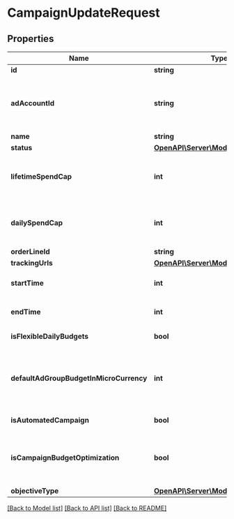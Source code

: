 # CampaignUpdateRequest

## Properties
Name | Type | Description | Notes
------------ | ------------- | ------------- | -------------
**id** | **string** | Campaign ID. | 
**adAccountId** | **string** | Campaign&#39;s Advertiser ID. If you want to create a campaign in a Business Account shared account you need to specify the Business Access advertiser ID in both the query path param as well as the request body schema. | 
**name** | **string** | Campaign name. | [optional] 
**status** | [**OpenAPI\Server\Model\EntityStatus**](EntityStatus.md) |  | [optional] 
**lifetimeSpendCap** | **int** | Campaign total spending cap. Required for Campaign Budget Optimization (CBO) campaigns. This and \&quot;daily_spend_cap\&quot; cannot be set at the same time. | [optional] 
**dailySpendCap** | **int** | Campaign daily spending cap. Required for Campaign Budget Optimization (CBO) campaigns. This and \&quot;lifetime_spend_cap\&quot; cannot be set at the same time. | [optional] 
**orderLineId** | **string** | Order line ID that appears on the invoice. | [optional] 
**trackingUrls** | [**OpenAPI\Server\Model\TrackingUrls**](TrackingUrls.md) |  | [optional] 
**startTime** | **int** | Campaign start time. Unix timestamp in seconds. Only used for Campaign Budget Optimization (CBO) campaigns. | [optional] 
**endTime** | **int** | Campaign end time. Unix timestamp in seconds. Only used for Campaign Budget Optimization (CBO) campaigns. | [optional] 
**isFlexibleDailyBudgets** | **bool** | Determine if a campaign has flexible daily budgets setup. | [optional] 
**defaultAdGroupBudgetInMicroCurrency** | **int** | When transitioning from campaign budget optimization to non-campaign budget optimization, the default_ad_group_budget_in_micro_currency will propagate to each child ad groups daily budget. Unit is micro currency of the associated advertiser account. | [optional] 
**isAutomatedCampaign** | **bool** | Specifies whether the campaign was created in the automated campaign flow | [optional] 
**isCampaignBudgetOptimization** | **bool** | Determines if a campaign automatically generate ad-group level budgets given a campaign budget to maximize campaign outcome. When transitioning from non-cbo to cbo, all previous child ad group budget will be cleared. | [optional] 
**objectiveType** | [**OpenAPI\Server\Model\ObjectiveType**](ObjectiveType.md) |  | [optional] 

[[Back to Model list]](../README.md#documentation-for-models) [[Back to API list]](../README.md#documentation-for-api-endpoints) [[Back to README]](../README.md)



